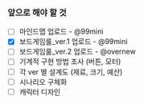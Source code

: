 ### 앞으로 해야 할 것

- [ ] 마인드맵 업로드 - @99mini
- [x] 보드게임룰_ver.1 업로드 - @99mini
- [ ] 보드게임룰_ver.2 업로드 - @overnew
- [ ] 기계적 구현 방법 조사 (버튼, 모터)
- [ ] 각 ver 별 설계도 (재료, 크기, 예산)
- [ ] 시나리오 구체화
- [ ] 캐릭터 디자인
